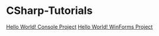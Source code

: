 # CSharp-Tutorials
[Hello World! Console Project](https://github.com/Whix100/CSharp-Tutorials/tree/master/Hello%20World%20Console)
[Hello World! WinForms Project](https://github.com/Whix100/CSharp-Tutorials/tree/master/Hello%20World%20WinForms)
